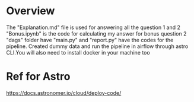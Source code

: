 Overview
========
The "Explanation.md" file is used for answering all the question 1 and 2
"Bonus.ipynb" is the code for calculating my answer for bonus question 2
"dags" folder have "main.py" and "report.py" have the codes for the pipeline.
Created dummy data and run the pipeline in airflow through astro CLI.You will also need to install docker in your machine too

# Ref for Astro
https://docs.astronomer.io/cloud/deploy-code/

